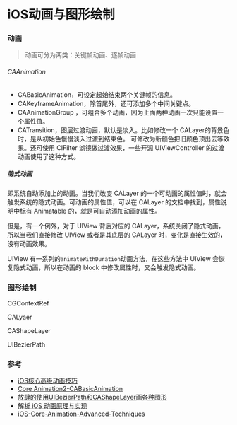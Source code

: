# iOS动画与图形绘制

### 动画
> 动画可分为两类：关键帧动画、逐帧动画

###### CAAnimation
* CABasicAnimation，可设定起始结束两个关键帧的信息。
* CAKeyframeAnimation，除首尾外，还可添加多个中间关键点。
* CAAnimationGroup ，可组合多个动画，因为上面两种动画一次只能设置一个属性值。
* CATransition，图层过渡动画，默认是淡入。比如修改一个 CALayer的背景色时，是从初始色慢慢淡入过渡到结束色。
可修改为新颜色把旧颜色顶出去等效果。还可使用 CIFilter 滤镜做过渡效果，一些开源 UIViewController 的过渡动画使用了这种方式。

##### 隐式动画
即系统自动添加上的动画。当我们改变 CALayer 的一个可动画的属性值时，就会触发系统的隐式动画。可动画的属性值，可以在 CALayer 的文档中找到，属性说明中标有 Animatable 的，就是可自动添加动画的属性。

但是，有一个例外，对于 UIView 背后对应的 CALayer，系统关闭了隐式动画，所以当我们直接修改 UIView 或者是其底层的 CALayer 时，变化是直接生效的，没有动画效果。

UIView 有一系列的`animateWithDuration`动画方法，在这些方法中 UIView 会恢复隐式动画，所以在动画的 block 中修改属性时，又会触发隐式动画。

### 图形绘制

CGContextRef

CALyaer

CAShapeLayer

UIBezierPath

### 参考
* [iOS核心高级动画技巧](https://zsisme.gitbooks.io/ios-/content/chapter6/cashapelayer.html)
* [Core Animation2-CABasicAnimation](http://www.cnblogs.com/mjios/archive/2013/04/15/3021343.html#label0)
* [放肆的使用UIBezierPath和CAShapeLayer画各种图形](http://www.jianshu.com/p/c5cbb5e05075)
* [解析 iOS 动画原理与实现](http://www.jianshu.com/p/13c231b76594)
* [iOS-Core-Animation-Advanced-Techniques](https://github.com/AttackOnDobby/iOS-Core-Animation-Advanced-Techniques)